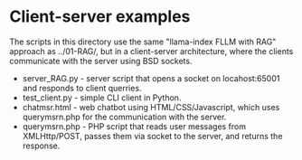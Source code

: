 # Client-server examples

The scripts in this directory use the same "llama-index FLLM with RAG" approach as ../01-RAG/, but in a client-server architecture, where the clients communicate with the server using BSD sockets.


* server_RAG.py - server script that opens a socket on locahost:65001 and responds to client querries.
* test_client.py - simple CLI client in Python.
* chatmsr.html - web chatbot using HTML/CSS/Javascript, which uses querymsrn.php for the communication with the server.
* querymsrn.php - PHP script that reads user messages from XMLHttp/POST, passes them via socket to the server, and returns the response.

